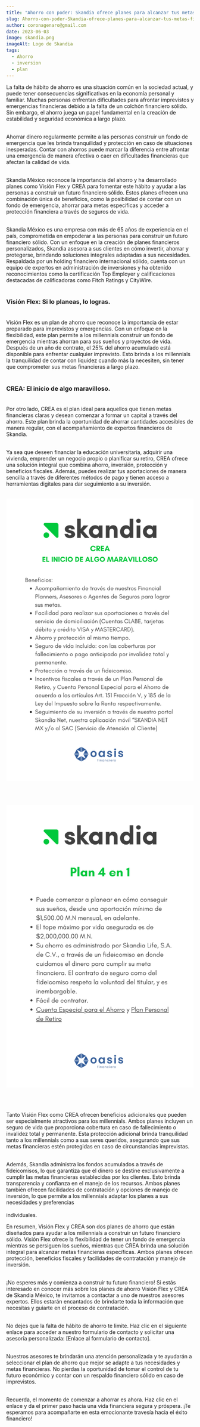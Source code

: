 ```yaml
---
title: "Ahorro con poder: Skandia ofrece planes para alcanzar tus metas financieras."
slug: Ahorro-con-poder-Skandia-ofrece-planes-para-alcanzar-tus-metas-financieras
author: coronagenaro@gmail.com
date: 2023-06-03
image: skandia.png
imageAlt: Logo de Skandia
tags:
  - Ahorro
  - inversion
  - plan
---
```

<!--StartFragment-->

La falta de hábito de ahorro es una situación común en la sociedad actual, y puede tener consecuencias significativas en la economía personal y familiar. Muchas personas enfrentan dificultades para afrontar imprevistos y emergencias financieras debido a la falta de un colchón financiero sólido. Sin embargo, el ahorro juega un papel fundamental en la creación de estabilidad y seguridad económica a largo plazo.<br/><br/>

Ahorrar dinero regularmente permite a las personas construir un fondo de emergencia que les brinda tranquilidad y protección en caso de situaciones inesperadas. Contar con ahorros puede marcar la diferencia entre afrontar una emergencia de manera efectiva o caer en dificultades financieras que afectan la calidad de vida.<br/><br/>

Skandia México reconoce la importancia del ahorro y ha desarrollado planes como Visión Flex y CREA para fomentar este hábito y ayudar a las personas a construir un futuro financiero sólido. Estos planes ofrecen una combinación única de beneficios, como la posibilidad de contar con un fondo de emergencia, ahorrar para metas específicas y acceder a protección financiera a través de seguros de vida.<br/><br/>

Skandia México es una empresa con más de 65 años de experiencia en el país, comprometida en empoderar a las personas para construir un futuro financiero sólido. Con un enfoque en la creación de planes financieros personalizados, Skandia asesora a sus clientes en cómo invertir, ahorrar y protegerse, brindando soluciones integrales adaptadas a sus necesidades. Respaldada por un holding financiero internacional sólido, cuenta con un equipo de expertos en administración de inversiones y ha obtenido reconocimientos como la certificación Top Employer y calificaciones destacadas de calificadoras como Fitch Ratings y CityWire.<br/><br/>

### **Visión Flex: Si lo planeas, lo logras.**<br/><br/>

Visión Flex es un plan de ahorro que reconoce la importancia de estar preparado para imprevistos y emergencias. Con un enfoque en la flexibilidad, este plan permite a los millennials construir un fondo de emergencia mientras ahorran para sus sueños y proyectos de vida. Después de un año de contrato, el 25% del ahorro acumulado está disponible para enfrentar cualquier imprevisto. Esto brinda a los millennials la tranquilidad de contar con liquidez cuando más la necesiten, sin tener que comprometer sus metas financieras a largo plazo.<br/><br/>

### **CREA: El inicio de algo maravilloso.**<br/><br/>

Por otro lado, CREA es el plan ideal para aquellos que tienen metas financieras claras y desean comenzar a formar un capital a través del ahorro. Este plan brinda la oportunidad de ahorrar cantidades accesibles de manera regular, con el acompañamiento de expertos financieros de Skandia. <br/><br/>

Ya sea que deseen financiar la educación universitaria, adquirir una vivienda, emprender un negocio propio o planificar su retiro, CREA ofrece una solución integral que combina ahorro, inversión, protección y beneficios fiscales. Además, puedes realizar tus aportaciones de manera sencilla a través de diferentes métodos de pago y tienen acceso a herramientas digitales para dar seguimiento a su inversión.<br/><br/>

![Imagen con texto](crea-beneficios.png "Beneficios-del-plan-crea")

<br/><br/>

![Imagen con texto](crea-plan-4-en-1.png "Plan-4-en-1-crea")

<br/><br/>

Tanto Visión Flex como CREA ofrecen beneficios adicionales que pueden ser especialmente atractivos para los millennials. Ambos planes incluyen un seguro de vida que proporciona cobertura en caso de fallecimiento o invalidez total y permanente. Esta protección adicional brinda tranquilidad tanto a los millennials como a sus seres queridos, asegurando que sus metas financieras estén protegidas en caso de circunstancias imprevistas.<br/><br/>

Además, Skandia administra los fondos acumulados a través de fideicomisos, lo que garantiza que el dinero se destine exclusivamente a cumplir las metas financieras establecidas por los clientes. Esto brinda transparencia y confianza en el manejo de los recursos. Ambos planes también ofrecen facilidades de contratación y opciones de manejo de inversión, lo que permite a los millennials adaptar los planes a sus necesidades y preferencias <br/><br/>individuales.

En resumen, Visión Flex y CREA son dos planes de ahorro que están diseñados para ayudar a los millennials a construir un futuro financiero sólido. Visión Flex ofrece la flexibilidad de tener un fondo de emergencia mientras se persiguen los sueños, mientras que CREA brinda una solución integral para alcanzar metas financieras específicas. Ambos planes ofrecen protección, beneficios fiscales y facilidades de contratación y manejo de inversión.<br/><br/>

<!--StartFragment-->

¡No esperes más y comienza a construir tu futuro financiero! Si estás interesado en conocer más sobre los planes de ahorro Visión Flex y CREA de Skandia México, te invitamos a contactar a uno de nuestros asesores expertos. Ellos estarán encantados de brindarte toda la información que necesitas y guiarte en el proceso de contratación.<br/><br/>

No dejes que la falta de hábito de ahorro te limite. Haz clic en el siguiente enlace para acceder a nuestro formulario de contacto y solicitar una asesoría personalizada: \[Enlace al formulario de contacto].<br/><br/>

Nuestros asesores te brindarán una atención personalizada y te ayudarán a seleccionar el plan de ahorro que mejor se adapte a tus necesidades y metas financieras. No pierdas la oportunidad de tomar el control de tu futuro económico y contar con un respaldo financiero sólido en caso de imprevistos.<br/><br/>

Recuerda, el momento de comenzar a ahorrar es ahora. Haz clic en el enlace y da el primer paso hacia una vida financiera segura y próspera. ¡Te esperamos para acompañarte en esta emocionante travesía hacia el éxito financiero!<br/><br/>

<!--EndFragment-->